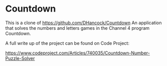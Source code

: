 # Countdown


This is a clone of https://github.com/DHancock/Countdown
An application that solves the numbers and letters games in the Channel 4 program Countdown.

A full write up of the project can be found on Code Project:

https://www.codeproject.com/Articles/740035/Countdown-Number-Puzzle-Solver





